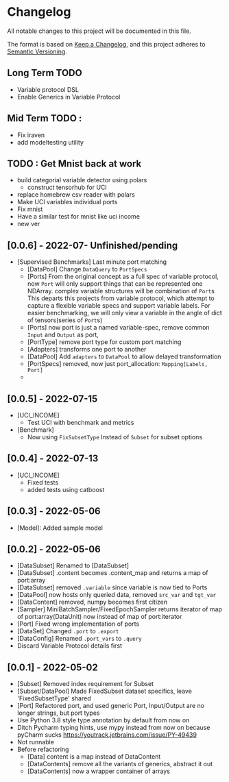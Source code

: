 # Changelog
All notable changes to this project will be documented in this file.

The format is based on [Keep a Changelog](https://keepachangelog.com/en/1.0.0/),
and this project adheres to [Semantic Versioning](https://semver.org/spec/v2.0.0.html).
## Long Term TODO
- Variable protocol DSL
- Enable Generics in Variable Protocol

## Mid Term TODO : 
- Fix iraven
- add modeltesting utility

## TODO : Get Mnist back at work
- build categorial variable detector using polars
    - construct tensorhub for UCI 
- replace homebrew csv reader with polars
- Make UCI variables individual ports
- Fix mnist
- Have a similar test for mnist like uci income
- new ver

## [0.0.6] - 2022-07- Unfinished/pending
- [Supervised Benchmarks] Last minute port matching
    - [DataPool] Change `DataQuery` to `PortSpecs`
    - [Ports] From the original concept as a full spec of variable protocol,
              now `Port` will only support things that can be represented one NDArray.
              complex variable structures will be combination of `Port`s
              This departs this projects from variable protocol,
              which attempt to capture a flexible variable specs and support variable labels.
              For easier benchmarking, we will only view a variable in the angle of dict of tensors(series of `Port`s)
    - [Ports] now port is just a named variable-spec, remove common `Input` and `Output` as port, 
    - [PortType] remove port type for custom port matching
    - [Adapters] transforms one port to another
    - [DataPool] Add `adapters` to `DataPool` to allow delayed transformation
    - [PortSpecs] removed, now just port_allocation: `Mapping[Labels, Port]`
    - 
  
## [0.0.5] - 2022-07-15
- [UCI_INCOME] 
  - Test UCI with benchmark and metrics
- [Benchmark]
  - Now using `FixSubsetType` Instead of `Subset` for subset options

## [0.0.4] - 2022-07-13
- [UCI_INCOME] 
  - Fixed tests
  - added tests using catboost

## [0.0.3] - 2022-05-06
- [Model]: Added sample model

## [0.0.2] - 2022-05-06
- [DataSubset] Renamed to [DataSubset]
- [DataSubset] .content becomes .content_map and returns a map of port:array
- [DataSubset] removed `.variable` since variable is now tied to Ports
- [DataPool] now hosts only queried data, removed `src_var` and `tgt_var`
- [DataContent] removed, numpy becomes first citizen
- [Sampler] MiniBatchSampler/FixedEpochSampler returns iterator of map of port:array(DataUnit) now
            instead of map of port:iterator
- [Port] Fixed wrong implementation of ports
- [DataSet] Changed `.port` to `.export`
- [DataConfig] Renamed `.port_vars` to `.query`
- Discard Variable Protocol details first

## [0.0.1] - 2022-05-02
- [Subset] Removed index requirement for Subset
- [Subset/DataPool] Made FixedSubset dataset specifics, leave 'FixedSubsetType' shared
- [Port] Refactored port, and used generic Port, Input/Output are no longer strings, but port types
- Use Python 3.8 style type annotation by default from now on
- Ditch Pycharm typing hints, use mypy instead from now on
  because pyCharm sucks https://youtrack.jetbrains.com/issue/PY-49439
- Not runnable
- Before refactoring
    - [Data] content is a map instead of DataContent
    - [DataContents] remove all the variants of generics, abstract it out
    - [DataContents] now a wrapper container of arrays
